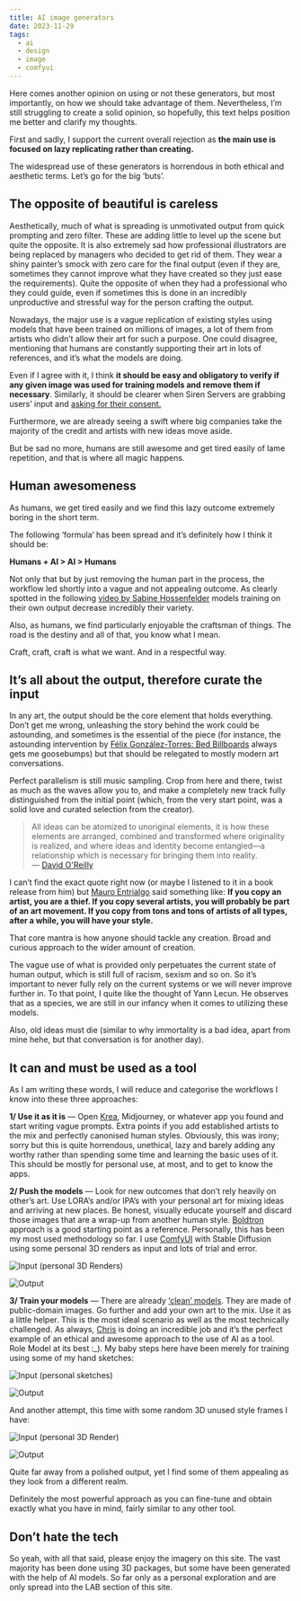 ```yaml
---
title: AI image generators
date: 2023-11-29
tags:
  - ai
  - design
  - image
  - comfyui
---
```


Here comes another opinion on using or not these generators, but most importantly, on how we should take advantage of them. Nevertheless, I’m still struggling to create a solid opinion, so hopefully, this text helps position me better and clarify my thoughts.

First and sadly, I support the current overall rejection as **the main use is focused on lazy replicating rather than creating.**

The widespread use of these generators is horrendous in both ethical and aesthetic terms. Let’s go for the big ‘buts’.

<!-- READ MORE! -->

## The opposite of beautiful is careless

Aesthetically, much of what is spreading is unmotivated output from quick prompting and zero filter. These are adding little to level up the scene but quite the opposite. It is also extremely sad how professional illustrators are being replaced by managers who decided to get rid of them. They wear a shiny painter’s smock with zero care for the final output (even if they are, sometimes they cannot improve what they have created so they just ease the requirements). Quite the opposite of when they had a professional who they could guide, even if sometimes this is done in an incredibly unproductive and stressful way for the person crafting the output.

Nowadays, the major use is a vague replication of existing styles using models that have been trained on millions of images, a lot of them from artists who didn’t allow their art for such a purpose. One could disagree, mentioning that humans are constantly supporting their art in lots of references, and it’s what the models are doing.

Even if I agree with it, I think **it should be easy and obligatory to verify if any given image was used for training models and remove them if necessary**. Similarly, it should be clearer when Siren Servers are grabbing users’ input and [asking for their consent.](https://www.instagram.com/p/C34xFEpqSqK/?igsh=MWY3Zm9uNHRta3AxdQ%3D%3D)

Furthermore, we are already seeing a swift where big companies take the majority of the credit and artists with new ideas move aside.

But be sad no more, humans are still awesome and get tired easily of lame repetition, and that is where all magic happens.

## Human awesomeness

As humans, we get tired easily and we find this lazy outcome extremely boring in the short term.

The following ‘formula’ has been spread and it’s definitely how I think it should be:

**Humans + AI > AI > Humans**

Not only that but by just removing the human part in the process, the workflow led shortly into a vague and not appealing outcome. As clearly spotted in the following [video by Sabine Hossenfelder](https://www.youtube.com/watch?v=NcH7fHtqGYM) models training on their own output decrease incredibly their variety.

Also, as humans, we find particularly enjoyable the craftsman of things. The road is the destiny and all of that, you know what I mean.

Craft, craft, craft is what we want. And in a respectful way.


## It’s all about the output, therefore curate the input

In any art, the output should be the core element that holds everything. Don’t get me wrong, unleashing the story behind the work could be astounding, and sometimes is the essential of the piece (for instance, the astounding intervention by [Félix González-Torres: Bed Billboards](https://publicdelivery.org/gonzalez-torres-beds/) always gets me goosebumps) but that should be relegated to mostly modern art conversations.

Perfect parallelism is still music sampling. Crop from here and there, twist as much as the waves allow you to, and make a completely new track fully distinguished from the initial point (which, from the very start point, was a solid love and curated selection from the creator).

> All ideas can be atomized to unoriginal elements, it is how these elements are arranged, combined and transformed where originality is realized, and where ideas and identity become entangled—a relationship which is necessary for bringing them into reality.  
> — [David O'Reilly](https://sub.davidoreilly.com/p/imitation-i)

I can’t find the exact quote right now (or maybe I listened to it in a book release from him) but [Mauro Entrialgo](https://twitter.com/tyrexito?lang=en) said something like: **If you copy an artist, you are a thief. If you copy several artists, you will probably be part of an art movement. If you copy from tons and tons of artists of all types, after a while, you will have your style.**

That core mantra is how anyone should tackle any creation. Broad and curious approach to the wider amount of creation.

The vague use of what is provided only perpetuates the current state of human output, which is still full of racism, sexism and so on. So it’s important to never fully rely on the current systems or we will never improve further in. To that point, I quite like the thought of Yann Lecun. He observes that as a species, we are still in our infancy when it comes to utilizing these models.

Also, old ideas must die (similar to why immortality is a bad idea, apart from mine hehe, but that conversation is for another day).

## It can and must be used as a tool

As I am writing these words, I will reduce and categorise the workflows I know into these three approaches:

**1/ Use it as it is** — Open [Krea](https://www.krea.ai/home), Midjourney, or whatever app you found and start writing vague prompts. Extra points if you add established artists to the mix and perfectly canonised human styles. Obviously, this was irony; sorry but this is quite horrendous, unethical, lazy and barely adding any worthy rather than spending some time and learning the basic uses of it. This should be mostly for personal use, at most, and to get to know the apps.

**2/ Push the models** — Look for new outcomes that don’t rely heavily on other’s art. Use LORA’s and/or IPA’s with your personal art for mixing ideas and arriving at new places. Be honest, visually educate yourself and discard those images that are a wrap-up from another human style. [Boldtron](https://www.instagram.com/boldtron/?hl=en) approach is a good starting point as a reference. Personally, this has been my most used methodology so far. I use [ComfyUI](https://github.com/comfyanonymous/ComfyUI) with Stable Diffusion using some personal 3D renders as input and lots of trial and error.

![Input (personal 3D Renders)](https://www.rirsc.xyz/wp-content/uploads/2024/04/Fassbar_007-1024x1280.webp)

![Output](https://www.rirsc.xyz/wp-content/uploads/2024/04/Blue-Spikes-01.webp)

**3/ Train your models** — There are already [‘clean’ models](https://huggingface.co/aipicasso/clean-diffusion-2-0-poc). They are made of public-domain images. Go further and add your own art to the mix. Use it as a little helper. This is the most ideal scenario as well as the most technically challenged. As always, [Chris](https://www.instagram.com/stories/highlights/18194394052224812/) is doing an incredible job and it’s the perfect example of an ethical and awesome approach to the use of AI as a tool. Role Model at its best :_). My baby steps here have been merely for training using some of my hand sketches:

![Input (personal sketches)](https://www.rirsc.xyz/wp-content/uploads/2024/04/Sketches-Training-1024x1024.webp)

![Output](https://www.rirsc.xyz/wp-content/uploads/2024/04/Sketches-Training_Output.webp)

And another attempt, this time with some random 3D unused style frames I have:

![Input (personal 3D Render)](https://www.rirsc.xyz/wp-content/uploads/2024/04/3D-Training-1024x1024.webp)

![Output](https://www.rirsc.xyz/wp-content/uploads/2024/04/3D-Training_Output.webp)

Quite far away from a polished output, yet I find some of them appealing as they look from a different realm.

Definitely the most powerful approach as you can fine-tune and obtain exactly what you have in mind, fairly similar to any other tool.

## Don’t hate the tech

So yeah, with all that said, please enjoy the imagery on this site. The vast majority has been done using 3D packages, but some have been generated with the help of AI models. So far only as a personal exploration and are only spread into the LAB section of this site.